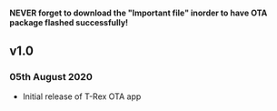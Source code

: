 #### NEVER forget to download the "Important file" inorder to have OTA package flashed successfully!
## v1.0
### 05th August 2020
* Initial release of T-Rex OTA app
